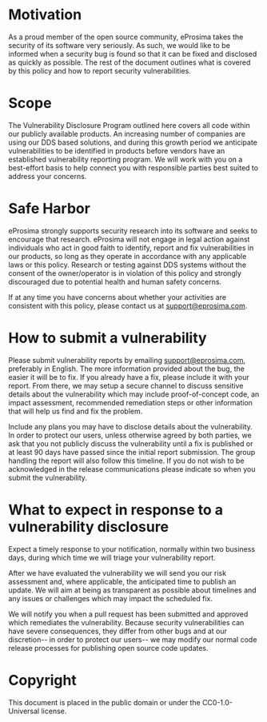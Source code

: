
# Motivation

As a proud member of the open source community, eProsima takes the security of its software very seriously. As such, we
would like to be informed when a security bug is found so that it can be fixed and disclosed as quickly as possible. The
rest of the document outlines what is covered by this policy and how to report security vulnerabilities.


# Scope

The Vulnerability Disclosure Program outlined here covers all code within our publicly available products. An increasing
number of companies are using our DDS based solutions, and during this growth period we anticipate vulnerabilities to be
identified in products before vendors have an established vulnerability reporting program. We will work with you on a
best-effort basis to help connect you with responsible parties best suited to address your concerns.


# Safe Harbor

eProsima strongly supports security research into its software and seeks to encourage that research. eProsima will not
engage in legal action against individuals who act in good faith to identify, report and fix vulnerabilities in our
products, so long as they operate in accordance with any applicable laws or this policy. Research or testing against DDS
systems without the consent of the owner/operator is in violation of this policy and strongly discouraged due to
potential health and human safety concerns.

If at any time you have concerns about whether your activities are consistent with this policy, please contact us at
support@eprosima.com.


# How to submit a vulnerability

Please submit vulnerability reports by emailing support@eprosima.com, preferably in English. The more information
provided about the bug, the easier it will be to fix. If you already have a fix, please include it with your report.
From there, we may setup a secure channel to discuss sensitive details about the vulnerability which may include
proof-of-concept code, an impact assessment, recommended remediation steps or other information that will help us find
and fix the problem.

Include any plans you may have to disclose details about the vulnerability. In order to protect our users, unless
otherwise agreed by both parties, we ask that you not publicly discuss the vulnerability until a fix is published or at
least 90 days have passed since the initial report submission. The group handling the report will also follow this
timeline. If you do not wish to be acknowledged in the release communications please indicate so when you submit the
vulnerability.


# What to expect in response to a vulnerability disclosure

Expect a timely response to your notification, normally within two business days, during which time we will triage your
vulnerability report.

After we have evaluated the vulnerability we will send you our risk assessment and, where applicable, the anticipated
time to publish an update. We will aim at being as transparent as possible about timelines and any issues or challenges
which may impact the scheduled fix.

We will notify you when a pull request has been submitted and approved which remediates the vulnerability. Because
security vulnerabilities can have severe consequences, they differ from other bugs and at our discretion-- in order to
protect our users-- we may modify our normal code release processes for publishing open source code updates.


# Copyright

This document is placed in the public domain or under the CC0-1.0-Universal license.
